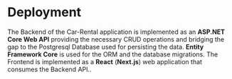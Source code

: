 # Deployment

The Backend of the Car-Rental application is implemented as an **ASP.NET Core Web API** providing the necessary CRUD
operations and bridging the gap to the Postgresql Database used for persisting the data.
**Entity Framework Core** is used for the ORM and the database migrations.
The Frontend is implemented as a **React** (**Next.js**) web application that consumes the Backend API..